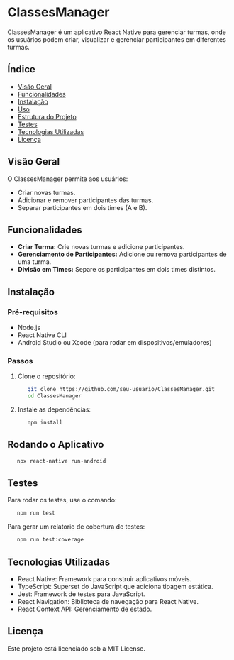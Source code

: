 # ClassesManager

ClassesManager é um aplicativo React Native para gerenciar turmas, onde os usuários podem criar, visualizar e gerenciar participantes em diferentes turmas.

## Índice

- [Visão Geral](#visão-geral)
- [Funcionalidades](#funcionalidades)
- [Instalação](#instalação)
- [Uso](#rodando-o-aplicativo)
- [Estrutura do Projeto](#estrutura-do-projeto)
- [Testes](#testes)
- [Tecnologias Utilizadas](#tecnologias-utilizadas)
- [Licença](#licença)

## Visão Geral

O ClassesManager permite aos usuários:
- Criar novas turmas.
- Adicionar e remover participantes das turmas.
- Separar participantes em dois times (A e B).

## Funcionalidades

- **Criar Turma:** Crie novas turmas e adicione participantes.
- **Gerenciamento de Participantes:** Adicione ou remova participantes de uma turma.
- **Divisão em Times:** Separe os participantes em dois times distintos.

## Instalação

### Pré-requisitos

- Node.js
- React Native CLI
- Android Studio ou Xcode (para rodar em dispositivos/emuladores)

### Passos

1. Clone o repositório:

   ```bash
      git clone https://github.com/seu-usuario/ClassesManager.git
      cd ClassesManager
   ```

2. Instale as dependências:

   ```bash
      npm install
   ```

## Rodando o Aplicativo

   ```bash
      npx react-native run-android
   ```

## Testes

Para rodar os testes, use o comando:

   ```bash
      npm run test
   ```

Para gerar um relatorio de cobertura de testes:

   ```bash
      npm run test:coverage
   ```

## Tecnologias Utilizadas

   -  React Native: Framework para construir aplicativos móveis.
   -  TypeScript: Superset do JavaScript que adiciona tipagem estática.
   -  Jest: Framework de testes para JavaScript.
   -  React Navigation: Biblioteca de navegação para React Native.
   -  React Context API: Gerenciamento de estado.

## Licença

Este projeto está licenciado sob a MIT License.